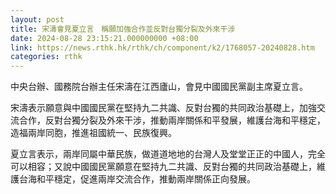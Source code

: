 ```yaml
---
layout: post
title: 宋濤會見夏立言　稱願加強合作並反對台獨分裂及外來干涉
date: 2024-08-28 23:15:21.000000000 +08:00
link: https://news.rthk.hk/rthk/ch/component/k2/1768057-20240828.htm
categories: rthk
---
```


中央台辦、國務院台辦主任宋濤在江西廬山，會見中國國民黨副主席夏立言。

宋濤表示願意與中國國民黨在堅持九二共識、反對台獨的共同政治基礎上，加強交流合作，反對台獨分裂及外來干涉，推動兩岸關係和平發展，維護台海和平穩定，造福兩岸同胞，推進祖國統一、民族復興。

夏立言表示，兩岸同屬中華民族，做道道地地的台灣人及堂堂正正的中國人，完全可以相容；又說中國國民黨願意在堅持九二共識、反對台獨的共同政治基礎上，維護台海和平穩定，促進兩岸交流合作，推動兩岸關係正向發展。
